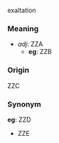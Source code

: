 exaltation
### Meaning
+ _adj_: ZZA
	+ __eg__: ZZB

### Origin

ZZC

### Synonym

__eg__: ZZD

+ ZZE


